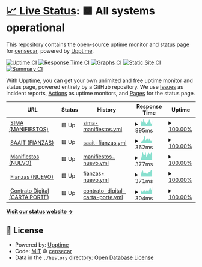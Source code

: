 # [📈 Live Status](https://censecar.github.io/censecar): <!--live status--> **🟩 All systems operational**

This repository contains the open-source uptime monitor and status page for [censecar](https://censecar.github.io/censecar), powered by [Upptime](https://github.com/upptime/upptime).

[![Uptime CI](https://github.com/censecar/censecar/workflows/Uptime%20CI/badge.svg)](https://github.com/censecar/censecar/actions?query=workflow%3A%22Uptime+CI%22)
[![Response Time CI](https://github.com/censecar/censecar/workflows/Response%20Time%20CI/badge.svg)](https://github.com/censecar/censecar/actions?query=workflow%3A%22Response+Time+CI%22)
[![Graphs CI](https://github.com/censecar/censecar/workflows/Graphs%20CI/badge.svg)](https://github.com/censecar/censecar/actions?query=workflow%3A%22Graphs+CI%22)
[![Static Site CI](https://github.com/censecar/censecar/workflows/Static%20Site%20CI/badge.svg)](https://github.com/censecar/censecar/actions?query=workflow%3A%22Static+Site+CI%22)
[![Summary CI](https://github.com/censecar/censecar/workflows/Summary%20CI/badge.svg)](https://github.com/censecar/censecar/actions?query=workflow%3A%22Summary+CI%22)

With [Upptime](https://upptime.js.org), you can get your own unlimited and free uptime monitor and status page, powered entirely by a GitHub repository. We use [Issues](https://github.com/censecar/censecar/issues) as incident reports, [Actions](https://github.com/censecar/censecar/actions) as uptime monitors, and [Pages](https://censecar.github.io/censecar) for the status page.

<!--start: status pages-->
<!-- This summary is generated by Upptime (https://github.com/upptime/upptime) -->
<!-- Do not edit this manually, your changes will be overwritten -->
<!-- prettier-ignore -->
| URL | Status | History | Response Time | Uptime |
| --- | ------ | ------- | ------------- | ------ |
| <img alt="" src="https://www.censecar.com.mx/apiv2/assets/images/ico/favicon.ico" height="13"> [SIMA (MANIFIESTOS)](http://200.12.125.74) | 🟩 Up | [sima-manifiestos.yml](https://github.com/censecar/censecar/commits/HEAD/history/sima-manifiestos.yml) | <details><summary><img alt="Response time graph" src="./graphs/sima-manifiestos/response-time-week.png" height="20"> 895ms</summary><br><a href="https://censecar.github.io/censecar/history/sima-manifiestos"><img alt="Response time 895" src="https://img.shields.io/endpoint?url=https%3A%2F%2Fraw.githubusercontent.com%2Fcensecar%2Fcensecar%2FHEAD%2Fapi%2Fsima-manifiestos%2Fresponse-time.json"></a><br><a href="https://censecar.github.io/censecar/history/sima-manifiestos"><img alt="24-hour response time 369" src="https://img.shields.io/endpoint?url=https%3A%2F%2Fraw.githubusercontent.com%2Fcensecar%2Fcensecar%2FHEAD%2Fapi%2Fsima-manifiestos%2Fresponse-time-day.json"></a><br><a href="https://censecar.github.io/censecar/history/sima-manifiestos"><img alt="7-day response time 895" src="https://img.shields.io/endpoint?url=https%3A%2F%2Fraw.githubusercontent.com%2Fcensecar%2Fcensecar%2FHEAD%2Fapi%2Fsima-manifiestos%2Fresponse-time-week.json"></a><br><a href="https://censecar.github.io/censecar/history/sima-manifiestos"><img alt="30-day response time 895" src="https://img.shields.io/endpoint?url=https%3A%2F%2Fraw.githubusercontent.com%2Fcensecar%2Fcensecar%2FHEAD%2Fapi%2Fsima-manifiestos%2Fresponse-time-month.json"></a><br><a href="https://censecar.github.io/censecar/history/sima-manifiestos"><img alt="1-year response time 895" src="https://img.shields.io/endpoint?url=https%3A%2F%2Fraw.githubusercontent.com%2Fcensecar%2Fcensecar%2FHEAD%2Fapi%2Fsima-manifiestos%2Fresponse-time-year.json"></a></details> | <details><summary><a href="https://censecar.github.io/censecar/history/sima-manifiestos">100.00%</a></summary><a href="https://censecar.github.io/censecar/history/sima-manifiestos"><img alt="All-time uptime 100.00%" src="https://img.shields.io/endpoint?url=https%3A%2F%2Fraw.githubusercontent.com%2Fcensecar%2Fcensecar%2FHEAD%2Fapi%2Fsima-manifiestos%2Fuptime.json"></a><br><a href="https://censecar.github.io/censecar/history/sima-manifiestos"><img alt="24-hour uptime 100.00%" src="https://img.shields.io/endpoint?url=https%3A%2F%2Fraw.githubusercontent.com%2Fcensecar%2Fcensecar%2FHEAD%2Fapi%2Fsima-manifiestos%2Fuptime-day.json"></a><br><a href="https://censecar.github.io/censecar/history/sima-manifiestos"><img alt="7-day uptime 100.00%" src="https://img.shields.io/endpoint?url=https%3A%2F%2Fraw.githubusercontent.com%2Fcensecar%2Fcensecar%2FHEAD%2Fapi%2Fsima-manifiestos%2Fuptime-week.json"></a><br><a href="https://censecar.github.io/censecar/history/sima-manifiestos"><img alt="30-day uptime 100.00%" src="https://img.shields.io/endpoint?url=https%3A%2F%2Fraw.githubusercontent.com%2Fcensecar%2Fcensecar%2FHEAD%2Fapi%2Fsima-manifiestos%2Fuptime-month.json"></a><br><a href="https://censecar.github.io/censecar/history/sima-manifiestos"><img alt="1-year uptime 100.00%" src="https://img.shields.io/endpoint?url=https%3A%2F%2Fraw.githubusercontent.com%2Fcensecar%2Fcensecar%2FHEAD%2Fapi%2Fsima-manifiestos%2Fuptime-year.json"></a></details>
| <img alt="" src="https://www.censecar.com.mx/apiv2/assets/images/ico/favicon.ico" height="13"> [SAAIT (FIANZAS)](http://200.12.125.73/Login) | 🟩 Up | [saait-fianzas.yml](https://github.com/censecar/censecar/commits/HEAD/history/saait-fianzas.yml) | <details><summary><img alt="Response time graph" src="./graphs/saait-fianzas/response-time-week.png" height="20"> 362ms</summary><br><a href="https://censecar.github.io/censecar/history/saait-fianzas"><img alt="Response time 362" src="https://img.shields.io/endpoint?url=https%3A%2F%2Fraw.githubusercontent.com%2Fcensecar%2Fcensecar%2FHEAD%2Fapi%2Fsaait-fianzas%2Fresponse-time.json"></a><br><a href="https://censecar.github.io/censecar/history/saait-fianzas"><img alt="24-hour response time 218" src="https://img.shields.io/endpoint?url=https%3A%2F%2Fraw.githubusercontent.com%2Fcensecar%2Fcensecar%2FHEAD%2Fapi%2Fsaait-fianzas%2Fresponse-time-day.json"></a><br><a href="https://censecar.github.io/censecar/history/saait-fianzas"><img alt="7-day response time 362" src="https://img.shields.io/endpoint?url=https%3A%2F%2Fraw.githubusercontent.com%2Fcensecar%2Fcensecar%2FHEAD%2Fapi%2Fsaait-fianzas%2Fresponse-time-week.json"></a><br><a href="https://censecar.github.io/censecar/history/saait-fianzas"><img alt="30-day response time 362" src="https://img.shields.io/endpoint?url=https%3A%2F%2Fraw.githubusercontent.com%2Fcensecar%2Fcensecar%2FHEAD%2Fapi%2Fsaait-fianzas%2Fresponse-time-month.json"></a><br><a href="https://censecar.github.io/censecar/history/saait-fianzas"><img alt="1-year response time 362" src="https://img.shields.io/endpoint?url=https%3A%2F%2Fraw.githubusercontent.com%2Fcensecar%2Fcensecar%2FHEAD%2Fapi%2Fsaait-fianzas%2Fresponse-time-year.json"></a></details> | <details><summary><a href="https://censecar.github.io/censecar/history/saait-fianzas">100.00%</a></summary><a href="https://censecar.github.io/censecar/history/saait-fianzas"><img alt="All-time uptime 100.00%" src="https://img.shields.io/endpoint?url=https%3A%2F%2Fraw.githubusercontent.com%2Fcensecar%2Fcensecar%2FHEAD%2Fapi%2Fsaait-fianzas%2Fuptime.json"></a><br><a href="https://censecar.github.io/censecar/history/saait-fianzas"><img alt="24-hour uptime 100.00%" src="https://img.shields.io/endpoint?url=https%3A%2F%2Fraw.githubusercontent.com%2Fcensecar%2Fcensecar%2FHEAD%2Fapi%2Fsaait-fianzas%2Fuptime-day.json"></a><br><a href="https://censecar.github.io/censecar/history/saait-fianzas"><img alt="7-day uptime 100.00%" src="https://img.shields.io/endpoint?url=https%3A%2F%2Fraw.githubusercontent.com%2Fcensecar%2Fcensecar%2FHEAD%2Fapi%2Fsaait-fianzas%2Fuptime-week.json"></a><br><a href="https://censecar.github.io/censecar/history/saait-fianzas"><img alt="30-day uptime 100.00%" src="https://img.shields.io/endpoint?url=https%3A%2F%2Fraw.githubusercontent.com%2Fcensecar%2Fcensecar%2FHEAD%2Fapi%2Fsaait-fianzas%2Fuptime-month.json"></a><br><a href="https://censecar.github.io/censecar/history/saait-fianzas"><img alt="1-year uptime 100.00%" src="https://img.shields.io/endpoint?url=https%3A%2F%2Fraw.githubusercontent.com%2Fcensecar%2Fcensecar%2FHEAD%2Fapi%2Fsaait-fianzas%2Fuptime-year.json"></a></details>
| <img alt="" src="https://www.censecar.com.mx/apiv2/assets/images/ico/favicon.ico" height="13"> [Manifiestos (NUEVO)](https://manifiestos.censecar.com.mx) | 🟩 Up | [manifiestos-nuevo.yml](https://github.com/censecar/censecar/commits/HEAD/history/manifiestos-nuevo.yml) | <details><summary><img alt="Response time graph" src="./graphs/manifiestos-nuevo/response-time-week.png" height="20"> 377ms</summary><br><a href="https://censecar.github.io/censecar/history/manifiestos-nuevo"><img alt="Response time 377" src="https://img.shields.io/endpoint?url=https%3A%2F%2Fraw.githubusercontent.com%2Fcensecar%2Fcensecar%2FHEAD%2Fapi%2Fmanifiestos-nuevo%2Fresponse-time.json"></a><br><a href="https://censecar.github.io/censecar/history/manifiestos-nuevo"><img alt="24-hour response time 474" src="https://img.shields.io/endpoint?url=https%3A%2F%2Fraw.githubusercontent.com%2Fcensecar%2Fcensecar%2FHEAD%2Fapi%2Fmanifiestos-nuevo%2Fresponse-time-day.json"></a><br><a href="https://censecar.github.io/censecar/history/manifiestos-nuevo"><img alt="7-day response time 377" src="https://img.shields.io/endpoint?url=https%3A%2F%2Fraw.githubusercontent.com%2Fcensecar%2Fcensecar%2FHEAD%2Fapi%2Fmanifiestos-nuevo%2Fresponse-time-week.json"></a><br><a href="https://censecar.github.io/censecar/history/manifiestos-nuevo"><img alt="30-day response time 377" src="https://img.shields.io/endpoint?url=https%3A%2F%2Fraw.githubusercontent.com%2Fcensecar%2Fcensecar%2FHEAD%2Fapi%2Fmanifiestos-nuevo%2Fresponse-time-month.json"></a><br><a href="https://censecar.github.io/censecar/history/manifiestos-nuevo"><img alt="1-year response time 377" src="https://img.shields.io/endpoint?url=https%3A%2F%2Fraw.githubusercontent.com%2Fcensecar%2Fcensecar%2FHEAD%2Fapi%2Fmanifiestos-nuevo%2Fresponse-time-year.json"></a></details> | <details><summary><a href="https://censecar.github.io/censecar/history/manifiestos-nuevo">100.00%</a></summary><a href="https://censecar.github.io/censecar/history/manifiestos-nuevo"><img alt="All-time uptime 100.00%" src="https://img.shields.io/endpoint?url=https%3A%2F%2Fraw.githubusercontent.com%2Fcensecar%2Fcensecar%2FHEAD%2Fapi%2Fmanifiestos-nuevo%2Fuptime.json"></a><br><a href="https://censecar.github.io/censecar/history/manifiestos-nuevo"><img alt="24-hour uptime 100.00%" src="https://img.shields.io/endpoint?url=https%3A%2F%2Fraw.githubusercontent.com%2Fcensecar%2Fcensecar%2FHEAD%2Fapi%2Fmanifiestos-nuevo%2Fuptime-day.json"></a><br><a href="https://censecar.github.io/censecar/history/manifiestos-nuevo"><img alt="7-day uptime 100.00%" src="https://img.shields.io/endpoint?url=https%3A%2F%2Fraw.githubusercontent.com%2Fcensecar%2Fcensecar%2FHEAD%2Fapi%2Fmanifiestos-nuevo%2Fuptime-week.json"></a><br><a href="https://censecar.github.io/censecar/history/manifiestos-nuevo"><img alt="30-day uptime 100.00%" src="https://img.shields.io/endpoint?url=https%3A%2F%2Fraw.githubusercontent.com%2Fcensecar%2Fcensecar%2FHEAD%2Fapi%2Fmanifiestos-nuevo%2Fuptime-month.json"></a><br><a href="https://censecar.github.io/censecar/history/manifiestos-nuevo"><img alt="1-year uptime 100.00%" src="https://img.shields.io/endpoint?url=https%3A%2F%2Fraw.githubusercontent.com%2Fcensecar%2Fcensecar%2FHEAD%2Fapi%2Fmanifiestos-nuevo%2Fuptime-year.json"></a></details>
| <img alt="" src="https://www.censecar.com.mx/apiv2/assets/images/ico/favicon.ico" height="13"> [Fianzas (NUEVO)](https://fianzas.censecar.com.mx) | 🟩 Up | [fianzas-nuevo.yml](https://github.com/censecar/censecar/commits/HEAD/history/fianzas-nuevo.yml) | <details><summary><img alt="Response time graph" src="./graphs/fianzas-nuevo/response-time-week.png" height="20"> 371ms</summary><br><a href="https://censecar.github.io/censecar/history/fianzas-nuevo"><img alt="Response time 371" src="https://img.shields.io/endpoint?url=https%3A%2F%2Fraw.githubusercontent.com%2Fcensecar%2Fcensecar%2FHEAD%2Fapi%2Ffianzas-nuevo%2Fresponse-time.json"></a><br><a href="https://censecar.github.io/censecar/history/fianzas-nuevo"><img alt="24-hour response time 463" src="https://img.shields.io/endpoint?url=https%3A%2F%2Fraw.githubusercontent.com%2Fcensecar%2Fcensecar%2FHEAD%2Fapi%2Ffianzas-nuevo%2Fresponse-time-day.json"></a><br><a href="https://censecar.github.io/censecar/history/fianzas-nuevo"><img alt="7-day response time 371" src="https://img.shields.io/endpoint?url=https%3A%2F%2Fraw.githubusercontent.com%2Fcensecar%2Fcensecar%2FHEAD%2Fapi%2Ffianzas-nuevo%2Fresponse-time-week.json"></a><br><a href="https://censecar.github.io/censecar/history/fianzas-nuevo"><img alt="30-day response time 371" src="https://img.shields.io/endpoint?url=https%3A%2F%2Fraw.githubusercontent.com%2Fcensecar%2Fcensecar%2FHEAD%2Fapi%2Ffianzas-nuevo%2Fresponse-time-month.json"></a><br><a href="https://censecar.github.io/censecar/history/fianzas-nuevo"><img alt="1-year response time 371" src="https://img.shields.io/endpoint?url=https%3A%2F%2Fraw.githubusercontent.com%2Fcensecar%2Fcensecar%2FHEAD%2Fapi%2Ffianzas-nuevo%2Fresponse-time-year.json"></a></details> | <details><summary><a href="https://censecar.github.io/censecar/history/fianzas-nuevo">100.00%</a></summary><a href="https://censecar.github.io/censecar/history/fianzas-nuevo"><img alt="All-time uptime 100.00%" src="https://img.shields.io/endpoint?url=https%3A%2F%2Fraw.githubusercontent.com%2Fcensecar%2Fcensecar%2FHEAD%2Fapi%2Ffianzas-nuevo%2Fuptime.json"></a><br><a href="https://censecar.github.io/censecar/history/fianzas-nuevo"><img alt="24-hour uptime 100.00%" src="https://img.shields.io/endpoint?url=https%3A%2F%2Fraw.githubusercontent.com%2Fcensecar%2Fcensecar%2FHEAD%2Fapi%2Ffianzas-nuevo%2Fuptime-day.json"></a><br><a href="https://censecar.github.io/censecar/history/fianzas-nuevo"><img alt="7-day uptime 100.00%" src="https://img.shields.io/endpoint?url=https%3A%2F%2Fraw.githubusercontent.com%2Fcensecar%2Fcensecar%2FHEAD%2Fapi%2Ffianzas-nuevo%2Fuptime-week.json"></a><br><a href="https://censecar.github.io/censecar/history/fianzas-nuevo"><img alt="30-day uptime 100.00%" src="https://img.shields.io/endpoint?url=https%3A%2F%2Fraw.githubusercontent.com%2Fcensecar%2Fcensecar%2FHEAD%2Fapi%2Ffianzas-nuevo%2Fuptime-month.json"></a><br><a href="https://censecar.github.io/censecar/history/fianzas-nuevo"><img alt="1-year uptime 100.00%" src="https://img.shields.io/endpoint?url=https%3A%2F%2Fraw.githubusercontent.com%2Fcensecar%2Fcensecar%2FHEAD%2Fapi%2Ffianzas-nuevo%2Fuptime-year.json"></a></details>
| <img alt="" src="https://www.censecar.com.mx/apiv2/assets/images/ico/favicon.ico" height="13"> [Contrato Digital (CARTA PORTE)](https://contratodigital.online) | 🟩 Up | [contrato-digital-carta-porte.yml](https://github.com/censecar/censecar/commits/HEAD/history/contrato-digital-carta-porte.yml) | <details><summary><img alt="Response time graph" src="./graphs/contrato-digital-carta-porte/response-time-week.png" height="20"> 304ms</summary><br><a href="https://censecar.github.io/censecar/history/contrato-digital-carta-porte"><img alt="Response time 304" src="https://img.shields.io/endpoint?url=https%3A%2F%2Fraw.githubusercontent.com%2Fcensecar%2Fcensecar%2FHEAD%2Fapi%2Fcontrato-digital-carta-porte%2Fresponse-time.json"></a><br><a href="https://censecar.github.io/censecar/history/contrato-digital-carta-porte"><img alt="24-hour response time 343" src="https://img.shields.io/endpoint?url=https%3A%2F%2Fraw.githubusercontent.com%2Fcensecar%2Fcensecar%2FHEAD%2Fapi%2Fcontrato-digital-carta-porte%2Fresponse-time-day.json"></a><br><a href="https://censecar.github.io/censecar/history/contrato-digital-carta-porte"><img alt="7-day response time 304" src="https://img.shields.io/endpoint?url=https%3A%2F%2Fraw.githubusercontent.com%2Fcensecar%2Fcensecar%2FHEAD%2Fapi%2Fcontrato-digital-carta-porte%2Fresponse-time-week.json"></a><br><a href="https://censecar.github.io/censecar/history/contrato-digital-carta-porte"><img alt="30-day response time 304" src="https://img.shields.io/endpoint?url=https%3A%2F%2Fraw.githubusercontent.com%2Fcensecar%2Fcensecar%2FHEAD%2Fapi%2Fcontrato-digital-carta-porte%2Fresponse-time-month.json"></a><br><a href="https://censecar.github.io/censecar/history/contrato-digital-carta-porte"><img alt="1-year response time 304" src="https://img.shields.io/endpoint?url=https%3A%2F%2Fraw.githubusercontent.com%2Fcensecar%2Fcensecar%2FHEAD%2Fapi%2Fcontrato-digital-carta-porte%2Fresponse-time-year.json"></a></details> | <details><summary><a href="https://censecar.github.io/censecar/history/contrato-digital-carta-porte">100.00%</a></summary><a href="https://censecar.github.io/censecar/history/contrato-digital-carta-porte"><img alt="All-time uptime 100.00%" src="https://img.shields.io/endpoint?url=https%3A%2F%2Fraw.githubusercontent.com%2Fcensecar%2Fcensecar%2FHEAD%2Fapi%2Fcontrato-digital-carta-porte%2Fuptime.json"></a><br><a href="https://censecar.github.io/censecar/history/contrato-digital-carta-porte"><img alt="24-hour uptime 100.00%" src="https://img.shields.io/endpoint?url=https%3A%2F%2Fraw.githubusercontent.com%2Fcensecar%2Fcensecar%2FHEAD%2Fapi%2Fcontrato-digital-carta-porte%2Fuptime-day.json"></a><br><a href="https://censecar.github.io/censecar/history/contrato-digital-carta-porte"><img alt="7-day uptime 100.00%" src="https://img.shields.io/endpoint?url=https%3A%2F%2Fraw.githubusercontent.com%2Fcensecar%2Fcensecar%2FHEAD%2Fapi%2Fcontrato-digital-carta-porte%2Fuptime-week.json"></a><br><a href="https://censecar.github.io/censecar/history/contrato-digital-carta-porte"><img alt="30-day uptime 100.00%" src="https://img.shields.io/endpoint?url=https%3A%2F%2Fraw.githubusercontent.com%2Fcensecar%2Fcensecar%2FHEAD%2Fapi%2Fcontrato-digital-carta-porte%2Fuptime-month.json"></a><br><a href="https://censecar.github.io/censecar/history/contrato-digital-carta-porte"><img alt="1-year uptime 100.00%" src="https://img.shields.io/endpoint?url=https%3A%2F%2Fraw.githubusercontent.com%2Fcensecar%2Fcensecar%2FHEAD%2Fapi%2Fcontrato-digital-carta-porte%2Fuptime-year.json"></a></details>

<!--end: status pages-->

[**Visit our status website →**](https://censecar.github.io/censecar)

## 📄 License

- Powered by: [Upptime](https://github.com/upptime/upptime)
- Code: [MIT](./LICENSE) © [censecar](https://censecar.github.io/censecar)
- Data in the `./history` directory: [Open Database License](https://opendatacommons.org/licenses/odbl/1-0/)

